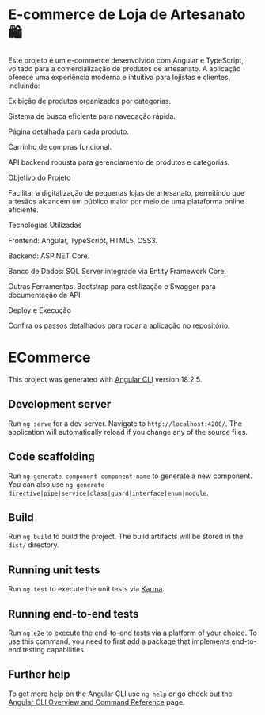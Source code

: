 # E-commerce de Loja de Artesanato 🛍️

 Este projeto é um e-commerce desenvolvido com Angular e TypeScript, voltado para a comercialização de produtos de artesanato. A aplicação oferece uma experiência moderna e intuitiva para lojistas e clientes, incluindo:

 Exibição de produtos organizados por categorias.

 Sistema de busca eficiente para navegação rápida.

 Página detalhada para cada produto.

 Carrinho de compras funcional.

 API backend robusta para gerenciamento de produtos e categorias.

 Objetivo do Projeto

 Facilitar a digitalização de pequenas lojas de artesanato, permitindo que artesãos alcancem um público maior por meio de uma plataforma online eficiente.

 Tecnologias Utilizadas

 Frontend: Angular, TypeScript, HTML5, CSS3.

 Backend: ASP.NET Core.

 Banco de Dados: SQL Server integrado via Entity Framework Core.

 Outras Ferramentas: Bootstrap para estilização e Swagger para documentação da API.

 Deploy e Execução

 Confira os passos detalhados para rodar a aplicação no repositório.


# ECommerce

This project was generated with [Angular CLI](https://github.com/angular/angular-cli) version 18.2.5.

## Development server

Run `ng serve` for a dev server. Navigate to `http://localhost:4200/`. The application will automatically reload if you change any of the source files.

## Code scaffolding

Run `ng generate component component-name` to generate a new component. You can also use `ng generate directive|pipe|service|class|guard|interface|enum|module`.

## Build

Run `ng build` to build the project. The build artifacts will be stored in the `dist/` directory.

## Running unit tests

Run `ng test` to execute the unit tests via [Karma](https://karma-runner.github.io).

## Running end-to-end tests

Run `ng e2e` to execute the end-to-end tests via a platform of your choice. To use this command, you need to first add a package that implements end-to-end testing capabilities.

## Further help

To get more help on the Angular CLI use `ng help` or go check out the [Angular CLI Overview and Command Reference](https://angular.dev/tools/cli) page.
